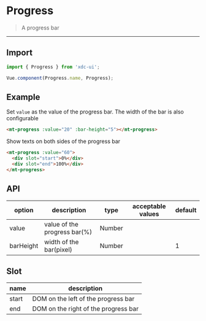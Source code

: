 # Progress

> A progress bar

-------------

## Import

```javascript
import { Progress } from 'xdc-ui';

Vue.component(Progress.name, Progress);
```

## Example

Set `value` as the value of the progress bar. The width of the bar is also configurable

```html
<mt-progress :value="20" :bar-height="5"></mt-progress>
```

Show texts on both sides of the progress bar

```html
<mt-progress :value="60">
  <div slot="start">0%</div>
  <div slot="end">100%</div>
</mt-progress>
```

## API
| option | description | type | acceptable values | default |
|------|-------|---------|-------|--------|
| value | value of the progress bar(%) | Number | | |
| barHeight | width of the bar(pixel) | Number | | 1 |

## Slot
| name | description |
|------|--------|
| start | DOM on the left of the progress bar |
| end | DOM on the right of the progress bar |
